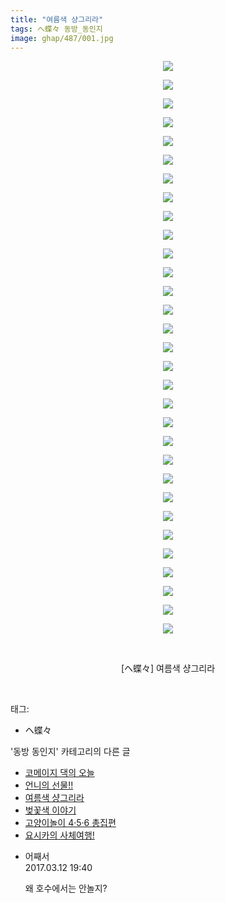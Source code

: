 ```yaml
---
title: "여름색 샹그리라"
tags: ヘ蝶々 동방_동인지
image: ghap/487/001.jpg
---
```

<div class="article">
<p style="text-align: center; clear: none; float: none;"><img src="{{ site.nasurl }}/ghap/487/001.jpg"/></p>
<p style="text-align: center; clear: none; float: none;"><img src="{{ site.nasurl }}/ghap/487/002.jpg"/></p>
<p style="text-align: center; clear: none; float: none;"><img src="{{ site.nasurl }}/ghap/487/003.jpg"/></p>
<p style="text-align: center; clear: none; float: none;"><img src="{{ site.nasurl }}/ghap/487/004.jpg"/></p>
<p style="text-align: center; clear: none; float: none;"><img src="{{ site.nasurl }}/ghap/487/005.jpg"/></p>
<p style="text-align: center; clear: none; float: none;"><img src="{{ site.nasurl }}/ghap/487/006.jpg"/></p>
<p style="text-align: center; clear: none; float: none;"><img src="{{ site.nasurl }}/ghap/487/007.jpg"/></p>
<p style="text-align: center; clear: none; float: none;"><img src="{{ site.nasurl }}/ghap/487/008.jpg"/></p>
<p style="text-align: center; clear: none; float: none;"><img src="{{ site.nasurl }}/ghap/487/009.jpg"/></p>
<p style="text-align: center; clear: none; float: none;"><img src="{{ site.nasurl }}/ghap/487/010.jpg"/></p>
<p style="text-align: center; clear: none; float: none;"><img src="{{ site.nasurl }}/ghap/487/011.jpg"/></p>
<p style="text-align: center; clear: none; float: none;"><img src="{{ site.nasurl }}/ghap/487/012.jpg"/></p>
<p style="text-align: center; clear: none; float: none;"><img src="{{ site.nasurl }}/ghap/487/013.jpg"/></p>
<p style="text-align: center; clear: none; float: none;"><img src="{{ site.nasurl }}/ghap/487/014.jpg"/></p>
<p style="text-align: center; clear: none; float: none;"><img src="{{ site.nasurl }}/ghap/487/015.jpg"/></p>
<p style="text-align: center; clear: none; float: none;"><img src="{{ site.nasurl }}/ghap/487/016.jpg"/></p>
<p style="text-align: center; clear: none; float: none;"><img src="{{ site.nasurl }}/ghap/487/017.jpg"/></p>
<p style="text-align: center; clear: none; float: none;"><img src="{{ site.nasurl }}/ghap/487/018.jpg"/></p>
<p style="text-align: center; clear: none; float: none;"><img src="{{ site.nasurl }}/ghap/487/019.jpg"/></p>
<p style="text-align: center; clear: none; float: none;"><img src="{{ site.nasurl }}/ghap/487/020.jpg"/></p>
<p style="text-align: center; clear: none; float: none;"><img src="{{ site.nasurl }}/ghap/487/021.jpg"/></p>
<p style="text-align: center; clear: none; float: none;"><img src="{{ site.nasurl }}/ghap/487/022.jpg"/></p>
<p style="text-align: center; clear: none; float: none;"><img src="{{ site.nasurl }}/ghap/487/023.jpg"/></p>
<p style="text-align: center; clear: none; float: none;"><img src="{{ site.nasurl }}/ghap/487/024.jpg"/></p>
<p style="text-align: center; clear: none; float: none;"><img src="{{ site.nasurl }}/ghap/487/025.jpg"/></p>
<p style="text-align: center; clear: none; float: none;"><img src="{{ site.nasurl }}/ghap/487/026.jpg"/></p>
<p style="text-align: center; clear: none; float: none;"><img src="{{ site.nasurl }}/ghap/487/027.jpg"/></p>
<p style="text-align: center; clear: none; float: none;"><img src="{{ site.nasurl }}/ghap/487/028.jpg"/></p>
<p style="text-align: center; clear: none; float: none;"><img src="{{ site.nasurl }}/ghap/487/029.jpg"/></p>
<p style="text-align: center; clear: none; float: none;"><img src="{{ site.nasurl }}/ghap/487/030.jpg"/></p>
<p style="text-align: center; clear: none; float: none;"><img src="{{ site.nasurl }}/ghap/487/031.jpg"/></p>
<p style="text-align: center; clear: none; float: none;"><br/></p>
<p style="text-align: center; clear: none; float: none;">[ヘ蝶々] 여름색 샹그리라</p>
<p><br/></p>
</div><div class="tagTrail">
<p>태그: </p>
<ul>
<li>ヘ蝶々</li>
</ul>
</div><div class="another">
<p>'동방 동인지' 카테고리의 다른 글</p>
<ul>
<li><a href="/2016-06-22-ghap_489">코메이지 댁의 오늘</a></li>
<li><a href="/2016-06-22-ghap_488">언니의 선물!!</a></li>
<li><a href="/2016-06-22-ghap_487">여름색 샹그리라</a></li>
<li><a href="/2016-06-22-ghap_486">벚꽃색 이야기</a></li>
<li><a href="/2016-06-21-ghap_485">고양이놀이 4·5·6 총집편</a></li>
<li><a href="/2016-06-21-ghap_484">요시카의 사체여행!</a></li>
</ul>
</div><div class="cb_module cb_fluid">
<div class="cb_wrt cb_profile">
<div class="comment">
<ul>
<li class="cb_thumb_off" id="comment14937662">
<div class="cb_comment_area">
<div class="cb_info_area">
<div class="cb_section">
<span class="cb_nick_name">어째서</span>
</div>
<div class="cb_section">
<span class="cb_date">2017.03.12 19:40 </span>
</div>
</div>
<div class="cb_dsc_comment">
<p class="cb_dsc">
											왜 호수에서는 안놀지?
										</p>
</div>
</div></li>
</ul>
</div>
</div><!-- commentList close -->
</div>